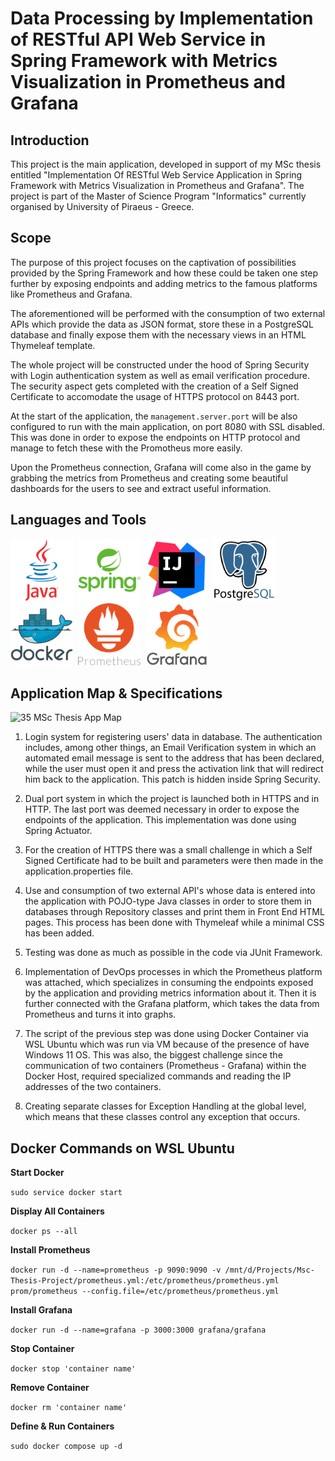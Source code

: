 # Data Processing by Implementation of RESTful API Web Service in Spring Framework with Metrics Visualization in Prometheus and Grafana


## Introduction
This project is the main application, developed in support of my MSc thesis entitled
"Implementation Of RESTful Web Service Application in Spring Framework with Metrics Visualization in Prometheus and Grafana".
The project is part of the Master of Science Program "Informatics" currently organised by University of Piraeus - Greece.

## Scope
The purpose of this project focuses on the captivation of possibilities provided by the
Spring Framework and how these could be taken one step further by exposing endpoints and
adding metrics to the famous platforms like Prometheus and Grafana.

The aforementioned will be performed with the consumption of two external APIs which provide
the data as JSON format, store these in a PostgreSQL database and finally expose them with the
necessary views in an HTML Thymeleaf template.

The whole project will be constructed under the hood of Spring Security with Login authentication
system as well as email verification procedure. The security aspect gets completed with the creation
of a Self Signed Certificate to accomodate the usage of HTTPS protocol on 8443 port.

At the start of the application, the ```management.server.port``` will be also configured to run with
the main application, on port 8080 with SSL disabled. This was done in order to expose the endpoints on
HTTP protocol and manage to fetch these with the Promotheus more easily.

Upon the Prometheus connection, Grafana will come also in the game by grabbing the metrics from Prometheus
and creating some beautiful dashboards for the users to see and extract useful information.

## Languages and Tools
<div>
  <img src="https://github.com/devicons/devicon/blob/master/icons/java/java-original-wordmark.svg" title="Java" alt="Java" width="100" height="100"/>&nbsp;
  <img src="https://github.com/devicons/devicon/blob/master/icons/spring/spring-original-wordmark.svg" title="Spring" alt="Spring" width="100" height="100"/>&nbsp;
  <img src="https://github.com/devicons/devicon/blob/master/icons/intellij/intellij-original.svg" title="IntelliJ" alt="IntelliJ" width="100" height="100"/>&nbsp;
  <img src="https://github.com/devicons/devicon/blob/master/icons/postgresql/postgresql-original-wordmark.svg" title="PostgreSQL" alt="PostgreSQL" width="100" height="100"/>&nbsp;
  <img src="https://github.com/devicons/devicon/blob/master/icons/docker/docker-original-wordmark.svg" title="Docker" alt="Docker" width="100" height="100"/>&nbsp;
  <img src="https://github.com/devicons/devicon/blob/master/icons/prometheus/prometheus-original-wordmark.svg" title="Prometheus" alt="Prometheus" width="100" height="100"/>&nbsp;
  <img src="https://github.com/devicons/devicon/blob/master/icons/grafana/grafana-original-wordmark.svg" title="Grafana" alt="Grafana" width="100" height="100"/>&nbsp;
</div>

## Application Map & Specifications
![35  MSc Thesis App Map](https://user-images.githubusercontent.com/77160233/197356806-ba9dbb4d-7bfa-40e8-a416-897d32adcde3.png)

1. Login system for registering users' data in database. The authentication includes, among other things, an Email Verification system in
which an automated email message is sent to the address that has been declared, while the user must open it and press the activation
link that will redirect him back to the application. This patch is hidden inside Spring Security.

2. Dual port system in which the project is launched both in HTTPS and in HTTP. The last port was deemed necessary in order to expose the
endpoints of the application. This implementation was done using Spring Actuator.

3. For the creation of HTTPS there was a small challenge in which a Self Signed Certificate had to be built and parameters were then made
in the application.properties file.

4. Use and consumption of two external API's whose data is entered into the application with POJO-type Java classes in order to store them
in databases through Repository classes and print them in Front End HTML pages. This process has been done with Thymeleaf while a minimal CSS
has been added.

5. Testing was done as much as possible in the code via JUnit Framework.

6. Implementation of DevOps processes in which the Prometheus platform was attached, which specializes in consuming the endpoints exposed by
the application and providing metrics information about it. Then it is further connected with the Grafana platform, which takes the data from
Prometheus and turns it into graphs.

7. The script of the previous step was done using Docker Container via WSL Ubuntu which was run via VM because of the presence of have Windows
11 OS. This was also, the biggest challenge since the communication of two containers (Prometheus - Grafana) within the Docker Host, required
specialized commands and reading the IP addresses of the two containers.

8. Creating separate classes for Exception Handling at the global level, which means that these classes control any exception that occurs.

## Docker Commands on WSL Ubuntu

**Start Docker**

```sudo service docker start```

**Display All Containers**

```docker ps --all```

**Install Prometheus**

```docker run -d --name=prometheus -p 9090:9090 -v /mnt/d/Projects/Msc-Thesis-Project/prometheus.yml:/etc/prometheus/prometheus.yml prom/prometheus --config.file=/etc/prometheus/prometheus.yml```

**Install Grafana**

```docker run -d --name=grafana -p 3000:3000 grafana/grafana```

**Stop Container**

```docker stop 'container name'```

**Remove Container**

```docker rm 'container name'```


**Define & Run Containers**

```sudo docker compose up -d```

